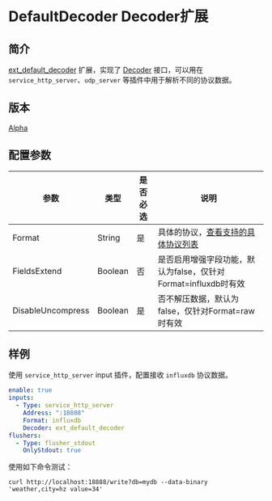 # DefaultDecoder Decoder扩展

## 简介

[ext_default_decoder](https://github.com/alibaba/ilogtail/blob/main/plugins/extension/default_decoder/default_decoder.go) 扩展，实现了 [Decoder](https://github.com/alibaba/ilogtail/blob/main/pkg/pipeline/extensions/decoder.go) 接口，可以用在 `service_http_server`、`udp_server` 等插件中用于解析不同的协议数据。

## 版本

[Alpha](../stability-level.md)


## 配置参数
| 参数                | 类型      | 是否必选 | 说明                                                                                                  |
|-------------------|---------|------|-----------------------------------------------------------------------------------------------------|
| Format            | String  | 是    | 具体的协议，[查看支持的具体协议列表](https://github.com/alibaba/ilogtail/blob/master/pkg/protocol/decoder/common/comon.go) |
| FieldsExtend      | Boolean | 否    | 是否启用增强字段功能，默认为false，仅针对Format=influxdb时有效                                                           |
| DisableUncompress | Boolean | 是    | 否不解压数据，默认为false，仅针对Format=raw时有效                                                                    |


## 样例

使用 `service_http_server` input 插件，配置接收 `influxdb` 协议数据。

```yaml
enable: true
inputs:
  - Type: service_http_server
    Address: ":18888"
    Format: influxdb
    Decoder: ext_default_decoder
flushers:
  - Type: flusher_stdout
    OnlyStdout: true
```

使用如下命令测试：
```shell
curl http://localhost:18888/write?db=mydb --data-binary 'weather,city=hz value=34'
```